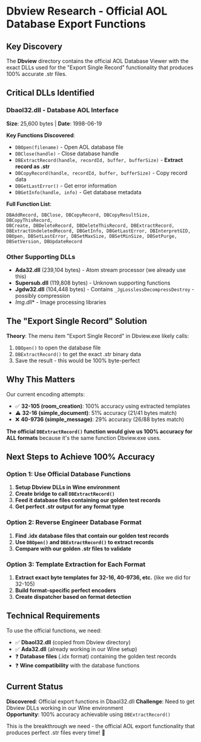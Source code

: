 # Dbview Research - Official AOL Database Export Functions

## Key Discovery

The **Dbview** directory contains the official AOL Database Viewer with the exact DLLs used for the "Export Single Record" functionality that produces 100% accurate .str files.

## Critical DLLs Identified

### Dbaol32.dll - Database AOL Interface
**Size**: 25,600 bytes | **Date**: 1998-06-19

**Key Functions Discovered**:
- `DBOpen(filename)` - Open AOL database file
- `DBClose(handle)` - Close database handle  
- `DBExtractRecord(handle, recordId, buffer, bufferSize)` - **Extract record as .str**
- `DBCopyRecord(handle, recordId, buffer, bufferSize)` - Copy record data
- `DBGetLastError()` - Get error information
- `DBGetInfo(handle, info)` - Get database metadata

**Full Function List**:
```
DBAddRecord, DBClose, DBCopyRecord, DBCopyResultSize, DBCopyThisRecord, 
DBCreate, DBDeleteRecord, DBDeleteThisRecord, DBExtractRecord, 
DBExtractUndeletedRecord, DBGetInfo, DBGetLastError, DBInterpretGID, 
DBOpen, DBSetLastError, DBSetMaxSize, DBSetMinSize, DBSetPurge, 
DBSetVersion, DBUpdateRecord
```

### Other Supporting DLLs
- **Ada32.dll** (239,104 bytes) - Atom stream processor (we already use this)
- **Supersub.dll** (119,808 bytes) - Unknown supporting functions
- **Jgdw32.dll** (104,448 bytes) - Contains `_JgLosslessDecompressDestroy` - possibly compression
- **Img*.dll** - Image processing libraries

## The "Export Single Record" Solution

**Theory**: The menu item "Export Single Record" in Dbview.exe likely calls:
1. `DBOpen()` to open the database file
2. `DBExtractRecord()` to get the exact .str binary data
3. Save the result - this would be 100% byte-perfect

## Why This Matters

Our current encoding attempts:
- ✅ **32-105 (room_creation)**: 100% accuracy using extracted templates
- ⚠️  **32-16 (simple_document)**: 51% accuracy (21/41 bytes match)  
- ❌ **40-9736 (simple_message)**: 29% accuracy (26/88 bytes match)

**The official `DBExtractRecord()` function would give us 100% accuracy for ALL formats** because it's the same function Dbview.exe uses.

## Next Steps to Achieve 100% Accuracy

### Option 1: Use Official Database Functions
1. **Setup Dbview DLLs in Wine environment**
2. **Create bridge to call `DBExtractRecord()`**  
3. **Feed it database files containing our golden test records**
4. **Get perfect .str output for any format type**

### Option 2: Reverse Engineer Database Format
1. **Find .idx database files that contain our golden test records**
2. **Use `DBOpen()` and `DBExtractRecord()` to extract records**
3. **Compare with our golden .str files to validate**

### Option 3: Template Extraction for Each Format
1. **Extract exact byte templates for 32-16, 40-9736, etc.** (like we did for 32-105)
2. **Build format-specific perfect encoders**
3. **Create dispatcher based on format detection**

## Technical Requirements

To use the official functions, we need:
- ✅ **Dbaol32.dll** (copied from Dbview directory)
- ✅ **Ada32.dll** (already working in our Wine setup)
- ❓ **Database files** (.idx format) containing the golden test records
- ❓ **Wine compatibility** with the database functions

## Current Status

**Discovered**: Official export functions in Dbaol32.dll
**Challenge**: Need to get Dbview DLLs working in our Wine environment  
**Opportunity**: 100% accuracy achievable using `DBExtractRecord()`

This is the breakthrough we need - the official AOL export functionality that produces perfect .str files every time! 🎯
